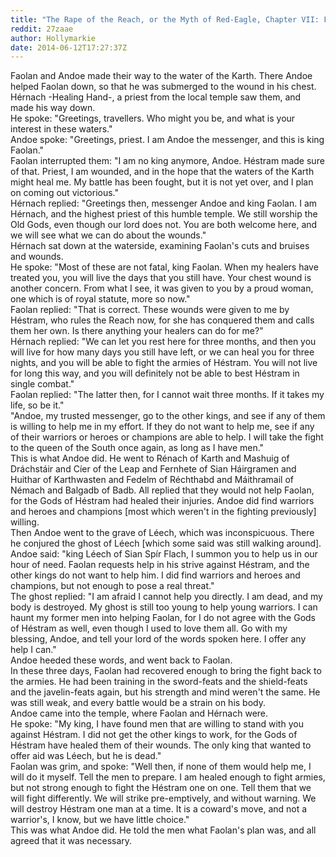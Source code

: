 ```yaml
---
title: "The Rape of the Reach, or the Myth of Red-Eagle, Chapter VII: Faolan is Healed and Builds his Militia"
reddit: 27zaae
author: Hollymarkie
date: 2014-06-12T17:27:37Z
---
```


Faolan and Andoe made their way to the water of the Karth. There Andoe helped Faolan down, so that he was submerged to the wound in his chest. Hérnach -Healing Hand-, a priest from the local temple saw them, and made his way down.  
He spoke: "Greetings, travellers. Who might you be, and what is your interest in these waters."  
Andoe spoke: "Greetings, priest. I am Andoe the messenger, and this is king Faolan."  
Faolan interrupted them: "I am no king anymore, Andoe. Héstram made sure of that. Priest, I am wounded, and in the hope that the waters of the Karth might heal me. My battle has been fought, but it is not yet over, and I plan on coming out victorious."  
Hérnach replied: "Greetings then, messenger Andoe and king Faolan. I am Hérnach, and the highest priest of this humble temple. We still worship the Old Gods, even though our lord does not. You are both welcome here, and we will see what we can do about the wounds."  
Hérnach sat down at the waterside, examining Faolan's cuts and bruises and wounds.  
He spoke: "Most of these are not fatal, king Faolan. When my healers have treated you, you will live the days that you still have. Your chest wound is another concern. From what I see, it was given to you by a proud woman, one which is of royal statute, more so now."  
Faolan replied: "That is correct. These wounds were given to me by Héstram, who rules the Reach now, for she has conquered them and calls them her own. Is there anything your healers can do for me?"  
Hérnach replied: "We can let you rest here for three months, and then you will live for how many days you still have left, or we can heal you for three nights, and you will be able to fight the armies of Héstram. You will not live for long this way, and you will definitely not be able to best Héstram in single combat."  
Faolan replied: "The latter then, for I cannot wait three months. If it takes my life, so be it."  
"Andoe, my trusted messenger, go to the other kings, and see if any of them is willing to help me in my effort. If they do not want to help me, see if any of their warriors or heroes or champions are able to help. I will take the fight to the queen of the South once again, as long as I have men."  
This is what Andoe did. He went to Rénach of Karth and Mashuig of Dráchstáir and Cíer of the Leap and Fernhete of Sian Háirgramen and Huithar of Karthwasten and Fedelm of Réchthabd and Máithramail of Némach and Balgadb of Badb. All replied that they would not help Faolan, for the Gods of Héstram had healed their injuries. Andoe did find warriors and heroes and champions [most which weren't in the fighting previously] willing.  
Then Andoe went to the grave of Léech, which was inconspicuous. There he conjured the ghost of Léech [which some said was still walking around].  
Andoe said: "king Léech of Sian Spír Flach, I summon you to help us in our hour of need. Faolan requests help in his strive against Héstram, and the other kings do not want to help him. I did find warriors and heroes and champions, but not enough to pose a real threat."  
The ghost replied: "I am afraid I cannot help you directly. I am dead, and my body is destroyed. My ghost is still too young to help young warriors. I can haunt my former men into helping Faolan, for I do not agree with the Gods of Héstram as well, even though I used to love them all. Go with my blessing, Andoe, and tell your lord of the words spoken here. I offer any help I can."  
Andoe heeded these words, and went back to Faolan.  
In these three days, Faolan had recovered enough to bring the fight back to the armies. He had been training in the sword-feats and the shield-feats and the javelin-feats again, but his strength and mind weren't the same. He was still weak, and every battle would be a strain on his body.  
Andoe came into the temple, where Faolan and Hérnach were.  
He spoke: "My king, I have found men that are willing to stand with you against Héstram. I did not get the other kings to work, for the Gods of Héstram have healed them of their wounds. The only king that wanted to offer aid was Léech, but he is dead."  
Faolan was grim, and spoke: "Well then, if none of them would help me, I will do it myself. Tell the men to prepare. I am healed enough to fight armies, but not strong enough to fight the Héstram one on one. Tell them that we will fight differently. We will strike pre-emptively, and without warning. We will destroy Héstram one man at a time. It is a coward's move, and not a warrior's, I know, but we have little choice."  
This was what Andoe did. He told the men what Faolan's plan was, and all agreed that it was necessary.

